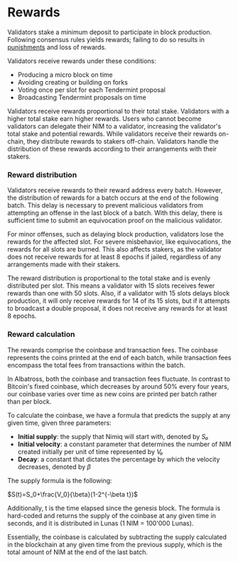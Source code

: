 # Rewards

Validators stake a minimum deposit to participate in block production. Following consensus rules yields rewards; failing to do so results in [punishments](/protocol/consensus/punishments) and loss of rewards.

Validators receive rewards under these conditions:

- Producing a micro block on time
- Avoiding creating or building on forks
- Voting once per slot for each Tendermint proposal
- Broadcasting Tendermint proposals on time

Validators receive rewards proportional to their total stake. Validators with a higher total stake earn higher rewards. Users who cannot become validators can delegate their NIM to a validator, increasing the validator's total stake and potential rewards. While validators receive their rewards on-chain, they distribute rewards to stakers off-chain. Validators handle the distribution of these rewards according to their arrangements with their stakers.

### Reward distribution

Validators receive rewards to their reward address every batch. However, the distribution of rewards for a batch occurs at the end of the following batch. This delay is necessary to prevent malicious validators from attempting an offense in the last block of a batch. With this delay, there is sufficient time to submit an equivocation proof on the malicious validator.

For minor offenses, such as delaying block production, validators lose the rewards for the affected slot. For severe misbehavior, like equivocations, the rewards for all slots are burned. This also affects stakers, as the validator does not receive rewards for at least 8 epochs if jailed, regardless of any arrangements made with their stakers.

The reward distribution is proportional to the total stake and is evenly distributed per slot. This means a validator with 15 slots receives fewer rewards than one with 50 slots. Also, if a validator with 15 slots delays block production, it will only receive rewards for 14 of its 15 slots, but if it attempts to broadcast a double proposal, it does not receive any rewards for at least 8 epochs.

### Reward calculation

The rewards comprise the coinbase and transaction fees. The coinbase represents the coins printed at the end of each batch, while transaction fees encompass the total fees from transactions within the batch.

In Albatross, both the coinbase and transaction fees fluctuate. In contrast to Bitcoin's fixed coinbase, which decreases by around 50% every four years, our coinbase varies over time as new coins are printed per batch rather than per block.

To calculate the coinbase, we have a formula that predicts the supply at any given time, given three parameters:

- **Initial supply**: the supply that Nimiq will start with, denoted by *S₀*
- **Initial velocity**: a constant parameter that determines the number of NIM created initially per unit of time represented by *V₀*
- **Decay**: a constant that dictates the percentage by which the velocity decreases, denoted by *β*

The supply formula is the following:

$S(t)=S_0+\frac{V_0}{\beta}(1-2^{-\beta t})$

Additionally, t is the time elapsed since the genesis block. The formula is hard-coded and returns the supply of the coinbase at any given time in seconds, and it is distributed in Lunas (1 NIM = 100'000 Lunas).

Essentially, the coinbase is calculated by subtracting the supply calculated in the blockchain at any given time from the previous supply, which is the total amount of NIM at the end of the last batch.
